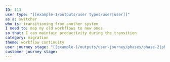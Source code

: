 ```yaml
---
ID: 113
user type: "[[example-1/outputs/user types/user|user]]"
as a: switcher
who is: transitioning from another system
I need to: map my old workflows to new ones
so that: I can maintain productivity during the transition
category: migration
theme: workflow continuity
user journey stage: "[[example-1/outputs/user-journey/phases/phase-2|phase-2]]"
customer journey stage:
---
```

